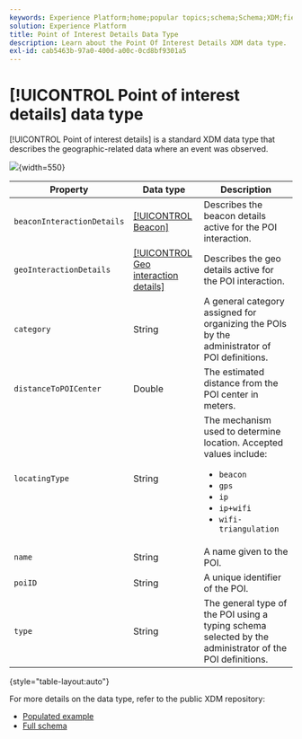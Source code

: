 ```yaml
---
keywords: Experience Platform;home;popular topics;schema;Schema;XDM;fields;schemas;Schemas;poi;poi details;point of interest;point of interest details;datatype;data-type;data type;
solution: Experience Platform
title: Point of Interest Details Data Type
description: Learn about the Point Of Interest Details XDM data type.
exl-id: cab5463b-97a0-400d-a00c-0cd8bf9301a5
---
```

# [!UICONTROL Point of interest details] data type

[!UICONTROL Point of interest details] is a standard XDM data type that describes the geographic-related data where an event was observed.

![](../images/data-types/poi-details.png){width=550}

| Property | Data type | Description |
| --- | --- | --- |
| `beaconInteractionDetails` | [[!UICONTROL Beacon]](./beacon.md) | Describes the beacon details active for the POI interaction. |
| `geoInteractionDetails` | [[!UICONTROL Geo interaction details]](./geo-interaction-details.md) | Describes the geo details active for the POI interaction. |
| `category` | String | A general category assigned for organizing the POIs by the administrator of POI definitions. |
| `distanceToPOICenter` | Double | The estimated distance from the POI center in meters. |
| `locatingType` | String | The mechanism used to determine location. Accepted values include: <ul><li>`beacon`</li><li>`gps`</li><li>`ip`</li><li>`ip+wifi`</li><li>`wifi-triangulation`</li></ul> |
| `name` | String | A name given to the POI. |
| `poiID` | String | A unique identifier of the POI. |
| `type` | String | The general type of the POI using a typing schema selected by the administrator of the POI definitions. |

{style="table-layout:auto"}

For more details on the data type, refer to the public XDM repository:

* [Populated example](https://github.com/adobe/xdm/blob/master/components/datatypes/poi-detail.example.1.json)
* [Full schema](https://github.com/adobe/xdm/blob/master/components/datatypes/poi-detail.schema.json)
